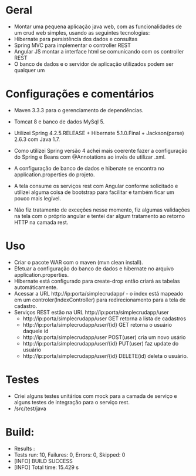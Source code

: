 # Geral

 - Montar uma pequena aplicação java web, com as funcionalidades de um crud web simples, usando as seguintes tecnologias:
  - Hibernate para persistência dos dados e consultas
  - Spring MVC para implementar o controller REST
  - Angular JS montar a interface html se comunicando com os controller REST
  - O banco de dados e o servidor de aplicação utilizados podem ser qualquer um

# Configurações e comentários

- Maven 3.3.3 para o gerenciamento de dependências. 
- Tomcat 8 e banco de dados MySql 5.

- Utilizei Spring 4.2.5.RELEASE + Hibernate 5.1.0.Final + Jackson(parse) 2.6.3 com Java 1.7.

- Como utilizei Spring versão 4 achei mais coerente fazer a configuração do Spring e Beans com @Annotations ao invés de utilizar .xml. 
- A configuração de banco de dados e hibenate se encontra no application.properties do projeto. 

- A tela consume os serviços rest com Angular conforme solicitado e utilizei alguma coisa de bootstrap para facilitar e também ficar um pouco mais legível. 

- Não fiz tratamento de exceções nesse momento, fiz algumas validações na tela com o próprio angular e tentei dar algum tratamento ao retorno HTTP na camada rest. 

# Uso

- Criar o pacote WAR com o maven (mvn clean install).
- Efetuar a configuração do banco de dados e hibernate no arquivo application.properties. 
- Hibernate está configurado para create-drop então criará as tabelas automáticamente.
- Acessar a URL http://ip:porta/simplecrudapp/ - o index está mapeado em um controler(IndexController) para redirecionamento para a tela de cadastro.
- Serviços REST estão na URL http://ip:porta/simplecrudapp/user
  - http://ip:porta/simplecrudapp/user GET retorna a lista de cadastros
  - http://ip:porta/simplecrudapp/user/{id} GET retorna o usuário daquele id
  - http://ip:porta/simplecrudapp/user POST(user) cria um novo usário
  - http://ip:porta/simplecrudapp/user/{id} PUT(user) faz update do usuário
  - http://ip:porta/simplecrudapp/user/{id} DELETE(id) deleta o usuário.

# Testes 
- Criei alguns testes unitários com mock para a camada de serviço e alguns testes de integração para o serviço rest.
- /src/test/java


# Build: 

- Results :
 - Tests run: 10, Failures: 0, Errors: 0, Skipped: 0
 - [INFO] BUILD SUCCESS
 - [INFO] Total time: 15.429 s
